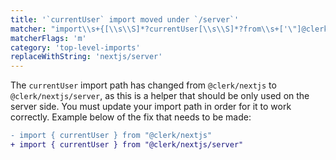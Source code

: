 ```yaml
---
title: '`currentUser` import moved under `/server`'
matcher: "import\\s+{[\\s\\S]*?currentUser[\\s\\S]*?from\\s+['\"]@clerk\\/(nextjs)[\\s\\S]*?['\"]"
matcherFlags: 'm'
category: 'top-level-imports'
replaceWithString: 'nextjs/server'
---
```


The `currentUser` import path has changed from `@clerk/nextjs` to `@clerk/nextjs/server`, as this is a helper that should be only used on the server side. You must update your import path in order for it to work correctly. Example below of the fix that needs to be made:

```diff
- import { currentUser } from "@clerk/nextjs"
+ import { currentUser } from "@clerk/nextjs/server"
```
